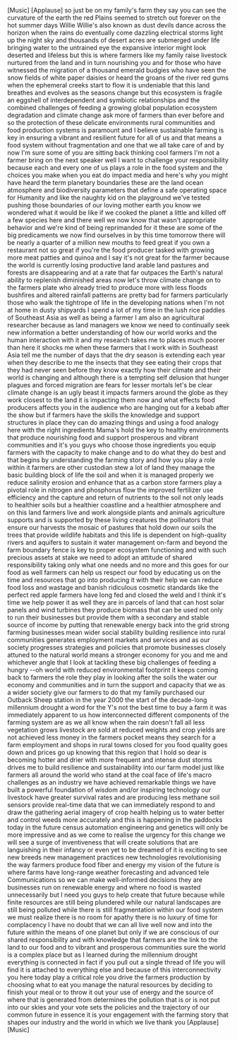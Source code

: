 
[Music]
[Applause]
so just be on my family&#39;s farm they say
you can see the curvature of the earth
the red Plains seemed to stretch out
forever on the hot summer days
Willie Willie&#39;s also known as dust
devils dance across the horizon when the
rains do eventually come
dazzling electrical storms light up the
night sky and thousands of desert acres
are submerged under life bringing water
to the untrained eye the expansive
interior might look deserted and
lifeless but this is where farmers like
my family raise livestock nurtured from
the land and in turn nourishing you and
for those who have witnessed the
migration of a thousand emerald budgies
who have seen the snow fields of white
paper daisies or heard the groans of the
river red gums when the ephemeral creeks
start to flow it is undeniable that this
land breathes and evolves as the seasons
change but this ecosystem is fragile an
eggshell of interdependent and symbiotic
relationships and the combined
challenges of feeding a growing global
population ecosystem degradation and
climate change ask more of farmers than
ever before
and so the protection of these delicate
environments rural communities and food
production systems is paramount and I
believe sustainable farming is key in
ensuring a vibrant and resilient future
for all of us and that means a food
system without fragmentation and one
that we all take care of and by now I&#39;m
sure some of you are sitting back
thinking cool farmers I&#39;m not a farmer
bring on the next speaker well I want to
challenge your responsibility because
each and every one of us plays a role in
the food system and the choices you make
when you eat do impact media and here&#39;s
why
you might have heard the term planetary
boundaries these are the land ocean
atmosphere and biodiversity parameters
that define a safe operating space for
Humanity and like the naughty kid on the
playground we&#39;ve tested pushing those
boundaries of our loving mother earth
you know we wondered what it would be
like if we cooked the planet a little
and killed off a few species here and
there well we now know that wasn&#39;t
appropriate behavior and we&#39;re kind of
being reprimanded for it these are some
of the big predicaments we now find
ourselves in by this time tomorrow there
will be nearly a quarter of a million
new mouths to feed
great if you own a restaurant not so
great if you&#39;re the food producer tasked
with growing more meat patties and
quinoa and I say it&#39;s not great for the
farmer because the world is currently
losing productive land arable land
pastures and forests are disappearing
and at a rate that far outpaces the
Earth&#39;s natural ability to replenish
diminished areas now let&#39;s throw climate
change on to the farmers plate who
already tried to produce more with less
floods bushfires and altered rainfall
patterns are pretty bad for farmers
particularly those who walk the
tightrope of life in the developing
nations when I&#39;m not at home in dusty
shipyards I spend a lot of my time in
the lush rice paddies of Southeast Asia
as well as being a farmer I am also an
agricultural researcher because as land
managers we know we need to continually
seek new information a better
understanding of how our world works and
the human interaction with it and my
research takes me to places much poorer
than here it shocks me when these
farmers that I work with in Southeast
Asia tell me the number of days that the
dry season is extending each year when
they describe to me the insects that
they see eating their crops that they
had never seen before they know exactly
how their climate and their world is
changing and although there is a
tempting self delusion that hunger
plagues and forced migration are fears
for lesser mortals let&#39;s be clear
climate change is an ugly beast it
impacts farmers around the globe as they
work closest to the land it is impacting
them now and what effects food producers
affects you in the audience who are
hanging out for a kebab after the show
but if farmers have the skills the
knowledge and support structures in
place they can do amazing things and
using a food analogy here with the right
ingredients
Mama&#39;s hold the key to healthy
environments that produce nourishing
food and support prosperous and vibrant
communities and it&#39;s you guys who choose
those ingredients you equip farmers with
the capacity to make change and to do
what they do best and that begins by
understanding the farming story and how
you play a role within it
farmers are other custodian stew a lot
of land they manage the basic building
block of life the soil and when it is
managed properly we reduce salinity
erosion and enhance that as a carbon
store farmers play a pivotal role in
nitrogen and phosphorus flow the
improved fertilizer use efficiency and
the capture and return of nutrients to
the soil not only leads to healthier
soils but a healthier coastline and a
healthier atmosphere and on this land
farmers live and work alongside plants
and animals agriculture supports and is
supported by these living creatures the
pollinators that ensure our harvests the
mosaic of pastures that hold down our
soils the trees that provide wildlife
habitats and this life is dependent on
high-quality rivers and aquifers to
sustain it water management on-farm
and beyond the farm boundary fence is
key to proper ecosystem functioning and
with such precious assets at stake we
need to adopt an attitude of shared
responsibility taking only what one
needs and no more and this goes for our
food as well farmers can help us
respect our food by educating us on the
time and resources that go into
producing it with their help we can
reduce food loss and wastage and banish
ridiculous cosmetic standards like the
perfect red apple farmers have long fed
and closed the weld and I think it&#39;s
time we help power it as well they are
in parcels of land that can host solar
panels and wind turbines they produce
biomass that can be used not only to run
their businesses but provide them with a
secondary and stable source of income by
putting that renewable energy back into
the grid strong farming businesses mean
wider social stability building
resilience into rural communities
generates employment markets and
services and as our society progresses
strategies and policies that promote
businesses closely attuned to the
natural world means a stronger economy
for you and me and whichever angle that
I look at tackling these big challenges
of feeding a hungry --oh world with
reduced environmental footprint it keeps
coming back to farmers the role they
play in looking after the soils the
water our economy and communities and in
turn the support and capacity that we as
a wider society give our farmers to do
that my family purchased our Outback
Sheep station in the year 2000 the start
of the decade-long millennium drought a
word for the Y&#39;s not the best time to
buy a farm it was immediately apparent
to us how interconnected different
components of the farming system are as
we all know when the rain doesn&#39;t fall
all less vegetation grows livestock are
sold at reduced weights and crop yields
are not achieved less money in the
farmers pocket means they search for a
farm employment and shops in rural towns
closed for you food quality goes down
and prices go up knowing that this
region that I hold so dear is becoming
hotter and drier with more frequent and
intense dust storms drives me to build
resilience and sustainability into our
farm model just like farmers all around
the world who stand at the coal face of
life&#39;s macro challenges as an industry
we have achieved remarkable things we
have built a powerful foundation of
wisdom and/or inspiring technology our
livestock have greater survival rates
and are producing less methane soil
sensors provide real-time data that we
can immediately respond to and draw the
gathering aerial imagery of crop health
helping us to water better and control
weeds more accurately and this is
happening in the paddocks today in the
future census automation engineering and
genetics will only be more impressive
and as we come to realise the urgency
for this change we will see a surge of
inventiveness that will create solutions
that are languishing in their infancy or
even yet to be dreamed of it is exciting
to see new breeds new management
practices new technologies
revolutionising the way farmers produce
food fiber and energy my vision of the
future is where farms have long-range
weather forecasting and advanced tele
Communications so we can make
well-informed decisions they are
businesses run on renewable energy and
where no food is wasted unnecessarily
but I need you guys to help create that
future because while finite resources
are still being plundered while our
natural landscapes are still being
polluted while there is still
fragmentation within our food system we
must realize there is no room for apathy
there is no luxury of time for
complacency I have no doubt that we can
all live well now and into the future
within the means of one planet but only
if we are conscious of our shared
responsibility and with knowledge that
farmers are the link to the land to our
food and to vibrant and prosperous
communities sure the world is a complex
place but as I learned during the
millennium drought everything is
connected in fact if you pull out a
single thread of life you will find it
is attached to everything else and
because of this interconnectivity you
here today play a critical role you
drive the farmers production by choosing
what to eat you manage the natural
resources by deciding to finish your
meal or to throw it out your use of
energy and the source of where that is
generated from determines the pollution
that is or is not put into our skies and
your vote sets the policies and the
trajectory of our common future
in essence it is your engagement with
the farming story that shapes our
industry
and the world in which we live thank you
[Applause]
[Music]
